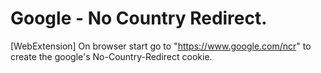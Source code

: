 # Google - No Country Redirect.
[WebExtension] On browser start go to "https://www.google.com/ncr" to create the google's No-Country-Redirect cookie.
